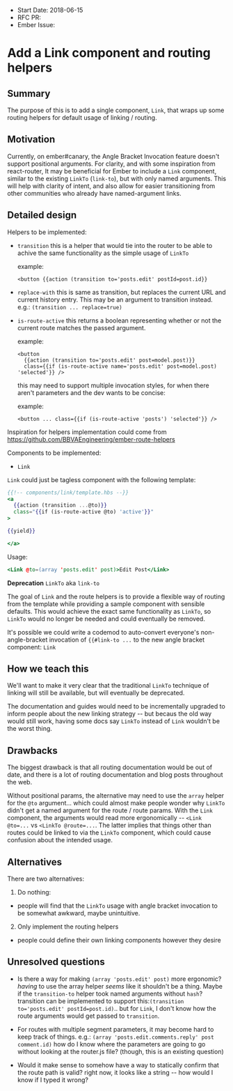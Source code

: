 - Start Date: 2018-06-15
- RFC PR: 
- Ember Issue: 

# Add a Link component and routing helpers

## Summary

The purpose of this is to add a single component, `Link`, that wraps up some routing helpers for default usage of linking / routing.

## Motivation

Currently, on ember#canary, the Angle Bracket Invocation feature doesn't support positional arguments. For clarity, and with some inspiration from react-router, It may be beneficial for Ember to include a `Link` component, similar to the existing `LinkTo` (`link-to`), but with only named arguments. This will help with clarity of intent, and also allow for easier transitioning from other communities who already have named-argument links.

## Detailed design

Helpers to be implemented:
 - `transition` 
    this is a helper that would tie into the router to be able to achive the same functionality as the simple usage of `LinkTo`

    example:
      
      ```
      <button {{action (transition to='posts.edit' postId=post.id}}
      ```
    
 - `replace-with`
    this is same as transition, but replaces the current URL and current history entry. This may be an argument to transition instead. e.g.: `(transition ... replace=true)`
    
 - `is-route-active`
    this returns a boolean representing whether or not the current route matches the passed argument.
    
    example:
    
      ```
      <button 
        {{action (transition to='posts.edit' post=model.post)}} 
        class={{if (is-route-active name='posts.edit' post=model.post) 'selected'}} />
      ```
      
   this may need to support multiple invocation styles, for when there aren't parameters and the dev wants to be concise:

   example:
   
     ```
     <button ... class={{if (is-route-active 'posts') 'selected'}} />
     ```

Inspiration for helpers implementation could come from https://github.com/BBVAEngineering/ember-route-helpers

 Components to be implemented:
 - `Link`
 
`Link` could just be tagless component with the following template:
```hbs
{{!-- components/link/template.hbs --}}
<a 
  {{action (transition ...@to)}} 
  class="{{if (is-route-active @to) 'active'}}"
>

{{yield}}

</a>
 ```

Usage:
```hbs
<Link @to=(array 'posts.edit' post)>Edit Post</Link>
```


**Deprecation** `LinkTo` aka `link-to`

The goal of `Link` and the route helpers is to provide a flexible way of routing from the template while providing a sample component with sensible defaults. This would achieve the exact same functionality as `LinkTo`, so `LinkTo` would no longer be needed and could eventually be removed.

It's possible we could write a codemod to auto-convert everyone's non-angle-bracket invocation of `{{#link-to ...` to the new angle bracket component: `Link`

## How we teach this

We'll want to make it very clear that the traditional `LinkTo` technique of linking will still be available, but will eventually be deprecated.

The documentation and guides would need to be incrementally upgraded to inform people about the new linking strategy -- but becaus the old way would still work, having some docs say `LinkTo` instead of `Link` wouldn't be the worst thing.


## Drawbacks

The biggest drawback is that all routing documentation would be out of date, and there is a lot of routing documentation and blog posts throughout the web.

Without positional params, the alternative may need to use the `array` helper for the `@to` argument... which could almost make people wonder why `LinkTo` didn't get a named argument for the route / route params. With the `Link` component, the arguments would read more ergonomically -- `<Link @to=...` vs `<LinkTo @route=...`. The latter implies that things other than routes could be linked to via the `LinkTo` component, which could cause confusion about the intended usage.

## Alternatives

There are two alternatives:

1. Do nothing: 
  - people will find that the `LinkTo` usage with angle bracket invocation to be somewhat awkward, maybe unintuitive.
2. Only implement the routing helpers
  - people could define their own linking components however they desire

## Unresolved questions

- Is there a way for making `(array 'posts.edit' post)` more ergonomic? _having_ to use the array helper _seems_ like it shouldn't be a thing. Maybe if the `transition-to` helper took named arguments without `hash`?  transition can be implemented to support this:`(transition to='posts.edit' postId=post.id)`.. but for `Link`, I don't know how the route arguments would get passed to `transition`.

- For routes with multiple segment parameters, it may become hard to keep track of things. e.g.: `(array 'posts.edit.comments.reply' post comment.id)` how do I know where the parameters are going to go without looking at the router.js file? (though, this is an existing question)

- Would it make sense to somehow have a way to statically confirm that the route path is valid? right now, it looks like a string -- how would I know if I typed it wrong?
